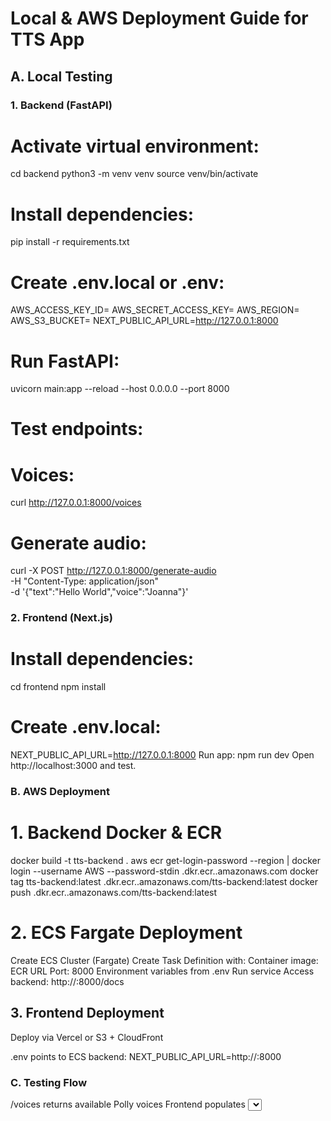 # Local & AWS Deployment Guide for TTS App

## A. Local Testing

### 1. Backend (FastAPI)
# Activate virtual environment:

cd backend
python3 -m venv venv
source venv/bin/activate

# Install dependencies:

pip install -r requirements.txt

# Create .env.local or .env:

AWS_ACCESS_KEY_ID=<your-key>
AWS_SECRET_ACCESS_KEY=<your-secret>
AWS_REGION=<your-region>
AWS_S3_BUCKET=<your-bucket>
NEXT_PUBLIC_API_URL=http://127.0.0.1:8000

# Run FastAPI:

uvicorn main:app --reload --host 0.0.0.0 --port 8000

# Test endpoints:

# Voices:

curl http://127.0.0.1:8000/voices

# Generate audio:

curl -X POST http://127.0.0.1:8000/generate-audio \
-H "Content-Type: application/json" \
-d '{"text":"Hello World","voice":"Joanna"}'

### 2. Frontend (Next.js)

# Install dependencies:

cd frontend
npm install

# Create .env.local:

NEXT_PUBLIC_API_URL=http://127.0.0.1:8000
Run app:
npm run dev
Open http://localhost:3000 and test.

### B. AWS Deployment
# 1. Backend Docker & ECR

docker build -t tts-backend .
aws ecr get-login-password --region <region> | docker login --username AWS --password-stdin <account-id>.dkr.ecr.<region>.amazonaws.com
docker tag tts-backend:latest <account-id>.dkr.ecr.<region>.amazonaws.com/tts-backend:latest
docker push <account-id>.dkr.ecr.<region>.amazonaws.com/tts-backend:latest

# 2. ECS Fargate Deployment
Create ECS Cluster (Fargate)
Create Task Definition with:
Container image: ECR URL
Port: 8000
Environment variables from .env
Run service
Access backend:
http://<ecs-public-ip>:8000/docs

## 3. Frontend Deployment

Deploy via Vercel or S3 + CloudFront

.env points to ECS backend:
NEXT_PUBLIC_API_URL=http://<ecs-public-ip>:8000

### C. Testing Flow
/voices returns available Polly voices
Frontend populates <select> automatically
POST /generate-audio with text & voice
Backend uploads MP3 to S3 & returns presigned URL
Frontend <audio> element plays the audio